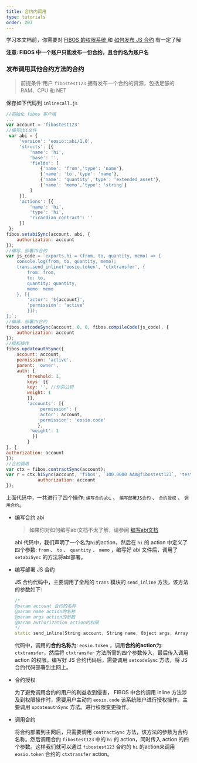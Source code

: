 ```yaml
---
title: 合约内调用
type: tutorials
order: 203
---
```


学习本文档前，你需要对 [FIBOS 的权限系统 ](./smart-fibosauth.html)和 [如何发布 JS 合约](./start.html) 有一定了解

**注意: FIBOS 中一个账户只能发布一份合约，且合约名为账户名**

### 发布调用其他合约方法的合约

> 前提条件:用户 `fibostest123` 拥有发布一个合约的资源，包括足够的 RAM、CPU 和 NET

保存如下代码到 `inlinecall.js`

```javascript
//初始化 fibos 客户端
...
var account = 'fibostest123'
//编写abi文件
 var abi = {
     'version': 'eosio::abi/1.0',
     'structs': [{
         'name': 'hi',
         'base': '',
         'fields': [
             {'name': 'from','type': 'name'}, 
             {'name': 'to','type': 'name'},
             {'name': 'quantity','type': 'extended_asset'}, 
             {'name': 'memo','type': 'string'}
         ]
     }],
     'actions': [{
         'name': 'hi',
         'type': 'hi',
         'ricardian_contract': ''
     }]
 };
fibos.setabiSync(account, abi, {
    authorization: account
});
//编写、部署JS合约
var js_code = `exports.hi = (from, to, quantity, memo) => {
    console.log(from, to, quantity, memo);
    trans.send_inline('eosio.token', 'ctxtransfer', {
        from: from,
        to: to,
        quantity: quantity,
        memo: memo
    }, [{
        'actor': '${account}',
        'permission': 'active'
        }]);
};`;
//编译、部署JS合约
fibos.setcodeSync(account, 0, 0, fibos.compileCode(js_code), {
	authorization: account
});
//授权操作
fibos.updateauthSync({
    account: account,
    permission: 'active',
    parent: 'owner',
    auth: {
    	threshold: 1,
        keys: [{
        key: '', //你的公钥
        weight: 1
        }],
     	'accounts': [{
			'permission': {
            'actor': account,
            'permission': 'eosio.code'
            },
         'weight': 1
          }]
        }
}, {
authorization: account
});
//合约调用
var ctx = fibos.contractSync(account);
var r = ctx.hiSync(account, 'fibos', `100.0000 AAA@fibostest123`, 'test inline ctxtransfer', {
            authorization: account
});
```

上面代码中，一共进行了四个操作: `编写合约abi` 、 `编写部署JS合约` 、 `合约授权` 、 `调用合约`。

* 编写合约 abi

  > 如果你对如何编写abi文档不太了解，请参阅 [编写abi文档](./smart-ABI.html)

  abi 代码中，我们声明了一个名为`hi`的action，然后在 `hi` 的 action 中定义了四个参数: `from` 、 `to` 、 `quantity` 、 `memo` ，编写好 abi 文件后，调用了 `setabiSync` 的方法将abi部署。

* 编写部署 JS 合约

  JS 合约代码中，主要调用了全局的 `trans` 模块的 `send_inline` 方法，该方法的参数如下:

  ```c++
  /*
  @param account 合约的名称
  @param name action的名称
  @param args action的参数
  @param authorization action的权限
  */
  static send_inline(String account, String name, Object args, Array authorization = []);
  ```

  代码中，调用的**合约名称**为: `eosio.token` ，调用**合约的action**为: `ctxtransfer`，然后将 `ctxtransfer` 方法所需的四个参数传入，最后传入调用 action 的权限。编写好 JS 合约代码后，需要调用 `setcodeSync` 方法，将 JS 合约代码部署到主网上。

* 合约授权

  为了避免调用合约的用户的利益收到侵害， FIBOS 中合约调用 inline 方法涉及到权限操作时，需要用户主动向 `eosio.code` 该系统账户进行授权操作。主要调用 `updateauthSync` 方法。进行权限变更操作。

* 调用合约

  将合约部署到主网后，只需要调用 `contractSync` 方法，该方法的参数为合约名称。然后调用合约 `fibostest123` 中的 `hi` 的 action，同时传入 action 的四个参数。这样我们就可以通过 `fibostest123` 合约的 `hi` 的action来调用 `eosio.token` 合约的 `ctxtransfer` action。